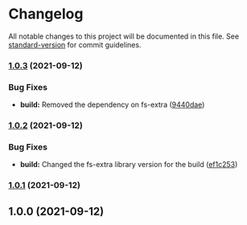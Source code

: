 # Changelog

All notable changes to this project will be documented in this file. See [standard-version](https://github.com/conventional-changelog/standard-version) for commit guidelines.

### [1.0.3](https://github.com/entrostat/env2kube/compare/v1.0.2...v1.0.3) (2021-09-12)


### Bug Fixes

* **build:** Removed the dependency on fs-extra ([9440dae](https://github.com/entrostat/env2kube/commit/9440dae1f15c2fbbc4b3649179c7b4ba286cf6be))

### [1.0.2](https://github.com/entrostat/env2kube/compare/v1.0.1...v1.0.2) (2021-09-12)


### Bug Fixes

* **build:** Changed the fs-extra library version for the build ([ef1c253](https://github.com/entrostat/env2kube/commit/ef1c25399b019ebc8e4c51a71531391e8d7b7ba0))

### [1.0.1](https://github.com/entrostat/env2kube/compare/v1.0.0...v1.0.1) (2021-09-12)

## 1.0.0 (2021-09-12)
